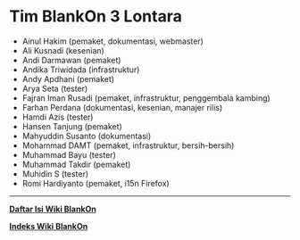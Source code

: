 # Tim BlankOn 3 Lontara
  - Ainul Hakim (pemaket, dokumentasi, webmaster)
  - Ali Kusnadi (kesenian)
  - Andi Darmawan (pemaket)
  - Andika Triwidada (infrastruktur)
  - Andy Apdhani (pemaket)
  - Arya Seta (tester)
  - Fajran Iman Rusadi (pemaket, infrastruktur, penggembala kambing)
  - Farhan Perdana (dokumentasi, kesenian, manajer rilis)
  - Hamdi Azis (tester)
  - Hansen Tanjung (pemaket)
  - Mahyuddin Susanto (dokumentasi)
  - Mohammad DAMT (pemaket, infrastruktur, bersih-bersih)
  - Muhammad Bayu (tester)
  - Muhammad Takdir (pemaket)
  - Muhidin S (tester)
  - Romi Hardiyanto (pemaket, i15n Firefox) 


---
[**Daftar Isi Wiki BlankOn**](/wiki/DaftarIsi/index.html)
 
[**Indeks Wiki BlankOn**](/wiki/Indeks.html)



